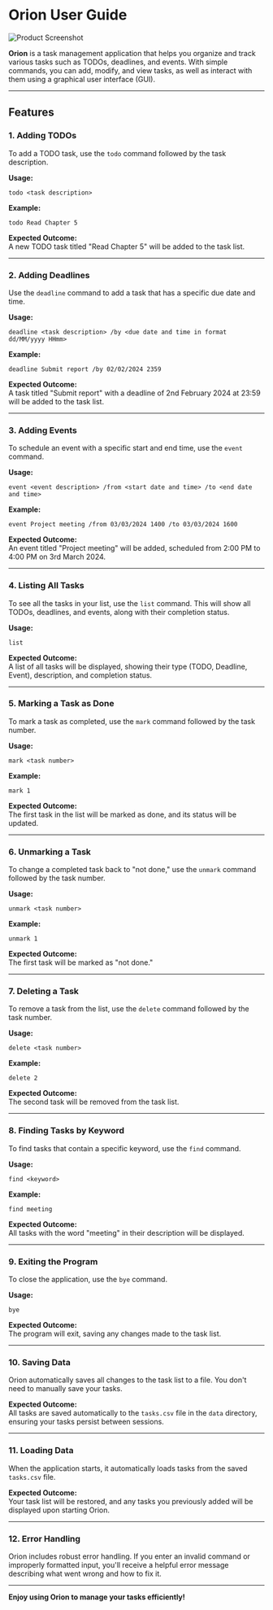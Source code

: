 # Orion User Guide

![Product Screenshot](https://github.com/pradyuprasad/ip/blob/master/docs/Ui.png)

**Orion** is a task management application that helps you organize and track various tasks such as TODOs, deadlines, and events. With simple commands, you can add, modify, and view tasks, as well as interact with them using a graphical user interface (GUI).

---

## Features

### 1. Adding TODOs

To add a TODO task, use the `todo` command followed by the task description.

**Usage:**

`todo <task description>`

**Example:**

`todo Read Chapter 5`

**Expected Outcome:**  
A new TODO task titled "Read Chapter 5" will be added to the task list.

---

### 2. Adding Deadlines

Use the `deadline` command to add a task that has a specific due date and time.

**Usage:**

`deadline <task description> /by <due date and time in format dd/MM/yyyy HHmm>`

**Example:**

`deadline Submit report /by 02/02/2024 2359`

**Expected Outcome:**  
A task titled "Submit report" with a deadline of 2nd February 2024 at 23:59 will be added to the task list.

---

### 3. Adding Events

To schedule an event with a specific start and end time, use the `event` command.

**Usage:**

`event <event description> /from <start date and time> /to <end date and time>`

**Example:**

`event Project meeting /from 03/03/2024 1400 /to 03/03/2024 1600`

**Expected Outcome:**  
An event titled "Project meeting" will be added, scheduled from 2:00 PM to 4:00 PM on 3rd March 2024.

---

### 4. Listing All Tasks

To see all the tasks in your list, use the `list` command. This will show all TODOs, deadlines, and events, along with their completion status.

**Usage:**

`list`

**Expected Outcome:**  
A list of all tasks will be displayed, showing their type (TODO, Deadline, Event), description, and completion status.

---

### 5. Marking a Task as Done

To mark a task as completed, use the `mark` command followed by the task number.

**Usage:**

`mark <task number>`

**Example:**

`mark 1`

**Expected Outcome:**  
The first task in the list will be marked as done, and its status will be updated.

---

### 6. Unmarking a Task

To change a completed task back to "not done," use the `unmark` command followed by the task number.

**Usage:**

`unmark <task number>`

**Example:**

`unmark 1`

**Expected Outcome:**  
The first task will be marked as "not done."

---

### 7. Deleting a Task

To remove a task from the list, use the `delete` command followed by the task number.

**Usage:**

`delete <task number>`

**Example:**

`delete 2`

**Expected Outcome:**  
The second task will be removed from the task list.

---

### 8. Finding Tasks by Keyword

To find tasks that contain a specific keyword, use the `find` command.

**Usage:**

`find <keyword>`

**Example:**

`find meeting`

**Expected Outcome:**  
All tasks with the word "meeting" in their description will be displayed.

---

### 9. Exiting the Program

To close the application, use the `bye` command.

**Usage:**

`bye`

**Expected Outcome:**  
The program will exit, saving any changes made to the task list.

---

### 10. Saving Data

Orion automatically saves all changes to the task list to a file. You don't need to manually save your tasks.

**Expected Outcome:**  
All tasks are saved automatically to the `tasks.csv` file in the `data` directory, ensuring your tasks persist between sessions.

---

### 11. Loading Data

When the application starts, it automatically loads tasks from the saved `tasks.csv` file.

**Expected Outcome:**  
Your task list will be restored, and any tasks you previously added will be displayed upon starting Orion.

---

### 12. Error Handling

Orion includes robust error handling. If you enter an invalid command or improperly formatted input, you'll receive a helpful error message describing what went wrong and how to fix it.

---

**Enjoy using Orion to manage your tasks efficiently!**
